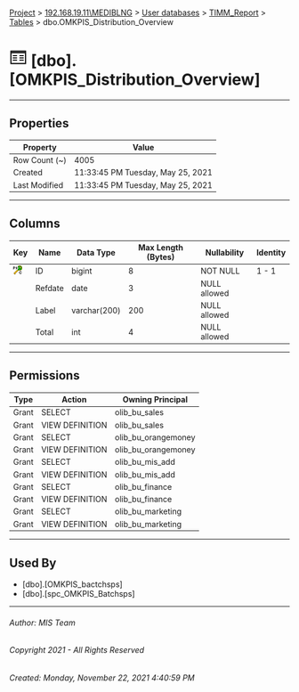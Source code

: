 #### 

[Project](../../../../index.md) > [192.168.19.11\\MEDIBLNG](../../../index.md) > [User databases](../../index.md) > [TIMM_Report](../index.md) > [Tables](Tables.md) > dbo.OMKPIS_Distribution_Overview

# ![Tables](../../../../Images/Table32.png) [dbo].[OMKPIS_Distribution_Overview]

---

## <a name="#properties"></a>Properties

| Property | Value |
|---|---|
| Row Count (~) | 4005 |
| Created | 11:33:45 PM Tuesday, May 25, 2021 |
| Last Modified | 11:33:45 PM Tuesday, May 25, 2021 |


---

## <a name="#columns"></a>Columns

| Key | Name | Data Type | Max Length (Bytes) | Nullability | Identity |
|---|---|---|---|---|---|
| [![Cluster Primary Key PK__OMKPIS_D__3214EC27EAA2CFEB: ID](../../../../Images/pkcluster.png)](#indexes) | ID | bigint | 8 | NOT NULL | 1 - 1 |
|  | Refdate | date | 3 | NULL allowed |  |
|  | Label | varchar(200) | 200 | NULL allowed |  |
|  | Total | int | 4 | NULL allowed |  |


---

## <a name="#permissions"></a>Permissions

| Type | Action | Owning Principal |
|---|---|---|
| Grant | SELECT | olib_bu_sales |
| Grant | VIEW DEFINITION | olib_bu_sales |
| Grant | SELECT | olib_bu_orangemoney |
| Grant | VIEW DEFINITION | olib_bu_orangemoney |
| Grant | SELECT | olib_bu_mis_add |
| Grant | VIEW DEFINITION | olib_bu_mis_add |
| Grant | SELECT | olib_bu_finance |
| Grant | VIEW DEFINITION | olib_bu_finance |
| Grant | SELECT | olib_bu_marketing |
| Grant | VIEW DEFINITION | olib_bu_marketing |


---

## <a name="#usedby"></a>Used By

* [dbo].[OMKPIS_bactchsps]
* [dbo].[spc_OMKPIS_Batchsps]


---

###### Author:  MIS Team

###### Copyright 2021 - All Rights Reserved

###### Created: Monday, November 22, 2021 4:40:59 PM

